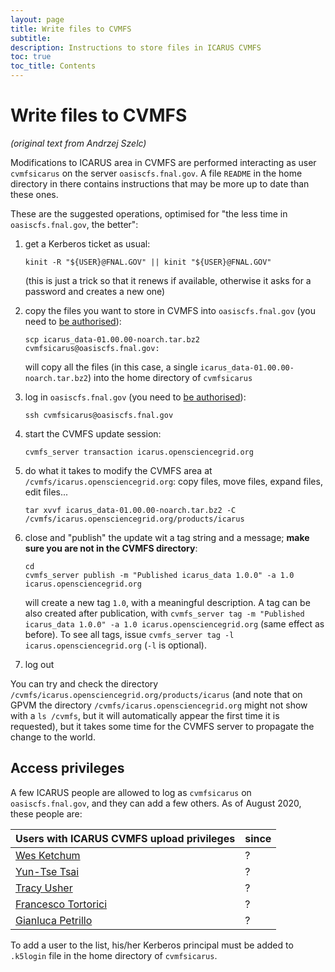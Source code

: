 ```yaml
---
layout: page
title: Write files to CVMFS
subtitle: 
description: Instructions to store files in ICARUS CVMFS
toc: true
toc_title: Contents
---
```



Write files to CVMFS
============================================================

_(original text from Andrzej Szelc)_

Modifications to ICARUS area in CVMFS are performed interacting as user
`cvmfsicarus` on the server `oasiscfs.fnal.gov`.
A file `README` in the home directory in there contains instructions
that may be more up to date than these ones.

These are the suggested operations, optimised for "the less time in `oasiscfs.fnal.gov`, the better":

1.  get a Kerberos ticket as usual:

        kinit -R "${USER}@FNAL.GOV" || kinit "${USER}@FNAL.GOV"

    (this is just a trick so that it renews if available, otherwise it
    asks for a password and creates a new one)
2.  copy the files you want to store in CVMFS into `oasiscfs.fnal.gov`
    (you need to [be authorised](#Access-privileges)):

        scp icarus_data-01.00.00-noarch.tar.bz2 cvmfsicarus@oasiscfs.fnal.gov:

    will copy all the files (in this case, a single
    `icarus_data-01.00.00-noarch.tar.bz2`) into the home directory of
    `cvmfsicarus`
3.  log in `oasiscfs.fnal.gov` (you need to [be authorised](#Access-privileges)):

        ssh cvmfsicarus@oasiscfs.fnal.gov

4.  start the CVMFS update session:

        cvmfs_server transaction icarus.opensciencegrid.org

5.  do what it takes to modify the CVMFS area at
    `/cvmfs/icarus.opensciencegrid.org`: copy files, move files, expand
    files, edit files...

        tar xvvf icarus_data-01.00.00-noarch.tar.bz2 -C /cvmfs/icarus.opensciencegrid.org/products/icarus

6.  close and "publish" the update wit a tag string and a message;
    **make sure you are not in the CVMFS directory**:

        cd
        cvmfs_server publish -m "Published icarus_data 1.0.0" -a 1.0 icarus.opensciencegrid.org

    will create a new tag `1.0`, with a meaningful description. A tag
    can be also created after publication, with
    `cvmfs_server tag -m "Published icarus_data 1.0.0" -a 1.0 icarus.opensciencegrid.org`
    (same effect as before). To see all tags, issue
    `cvmfs_server tag -l icarus.opensciencegrid.org` (`-l` is optional).

7.  log out

You can try and check the directory
`/cvmfs/icarus.opensciencegrid.org/products/icarus` (and note that on
GPVM the directory `/cvmfs/icarus.opensciencegrid.org` might not show
with a `ls /cvmfs`, but it will automatically appear the first time it
is requested), but it takes some time for the CVMFS server to propagate
the change to the world.



Access privileges
------------------------------------------------------

A few ICARUS people are allowed to log as `cvmfsicarus` on
`oasiscfs.fnal.gov`, and they can add a few others.
As of August 2020, these people are:

Users with ICARUS CVMFS upload privileges                      | since
-------------------------------------------------------------- | ------
[Wes Ketchum](mailto:wketchum@fnal.gov)                        | ?
[Yun-Tse Tsai](mailto:yuntse@slac.stanford.edu)                | ?
[Tracy Usher](mailto:usher@slac.stanford.edu)                  | ?
[Francesco Tortorici](mailto:francesco.tortorici@ct.infn.it)   | ?
[Gianluca Petrillo](mailto:petrillo@slac.stanford.edu)         | ?

To add a user to the list, his/her Kerberos principal must be added to
`.k5login` file in the home directory of `cvmfsicarus`.
